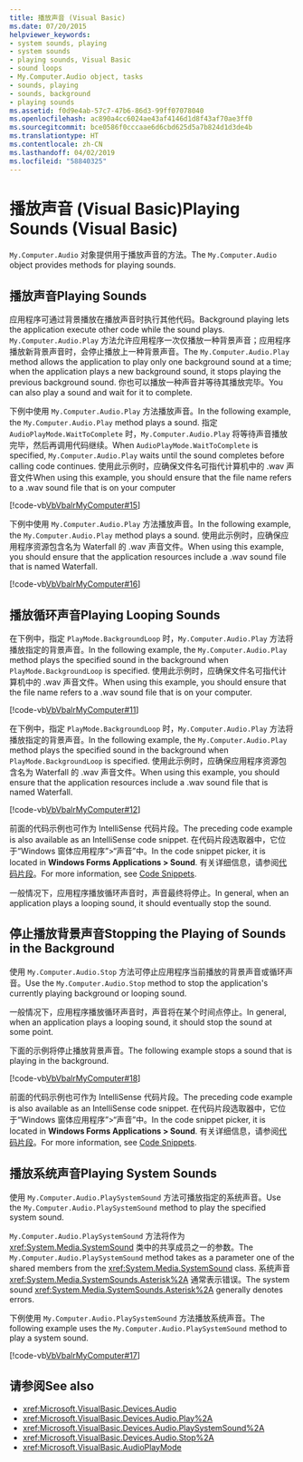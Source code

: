 ```yaml
---
title: 播放声音 (Visual Basic)
ms.date: 07/20/2015
helpviewer_keywords:
- system sounds, playing
- system sounds
- playing sounds, Visual Basic
- sound loops
- My.Computer.Audio object, tasks
- sounds, playing
- sounds, background
- playing sounds
ms.assetid: f0d9e4ab-57c7-47b6-86d3-99ff07078040
ms.openlocfilehash: ac890a4cc6024ae43af4146d1d8f43af70ae3ff0
ms.sourcegitcommit: bce0586f0cccaae6d6cbd625d5a7b824d1d3de4b
ms.translationtype: HT
ms.contentlocale: zh-CN
ms.lasthandoff: 04/02/2019
ms.locfileid: "58840325"
---
```

# <a name="playing-sounds-visual-basic"></a><span data-ttu-id="beb0c-102">播放声音 (Visual Basic)</span><span class="sxs-lookup"><span data-stu-id="beb0c-102">Playing Sounds (Visual Basic)</span></span>
<span data-ttu-id="beb0c-103">`My.Computer.Audio` 对象提供用于播放声音的方法。</span><span class="sxs-lookup"><span data-stu-id="beb0c-103">The `My.Computer.Audio` object provides methods for playing sounds.</span></span>  
  
## <a name="playing-sounds"></a><span data-ttu-id="beb0c-104">播放声音</span><span class="sxs-lookup"><span data-stu-id="beb0c-104">Playing Sounds</span></span>  
 <span data-ttu-id="beb0c-105">应用程序可通过背景播放在播放声音时执行其他代码。</span><span class="sxs-lookup"><span data-stu-id="beb0c-105">Background playing lets the application execute other code while the sound plays.</span></span> <span data-ttu-id="beb0c-106">`My.Computer.Audio.Play` 方法允许应用程序一次仅播放一种背景声音；应用程序播放新背景声音时，会停止播放上一种背景声音。</span><span class="sxs-lookup"><span data-stu-id="beb0c-106">The `My.Computer.Audio.Play` method allows the application to play only one background sound at a time; when the application plays a new background sound, it stops playing the previous background sound.</span></span> <span data-ttu-id="beb0c-107">你也可以播放一种声音并等待其播放完毕。</span><span class="sxs-lookup"><span data-stu-id="beb0c-107">You can also play a sound and wait for it to complete.</span></span>  
  
 <span data-ttu-id="beb0c-108">下例中使用 `My.Computer.Audio.Play` 方法播放声音。</span><span class="sxs-lookup"><span data-stu-id="beb0c-108">In the following example, the `My.Computer.Audio.Play` method plays a sound.</span></span> <span data-ttu-id="beb0c-109">指定 `AudioPlayMode.WaitToComplete` 时，`My.Computer.Audio.Play` 将等待声音播放完毕，然后再调用代码继续。</span><span class="sxs-lookup"><span data-stu-id="beb0c-109">When `AudioPlayMode.WaitToComplete` is specified, `My.Computer.Audio.Play` waits until the sound completes before calling code continues.</span></span> <span data-ttu-id="beb0c-110">使用此示例时，应确保文件名可指代计算机中的 .wav 声音文件</span><span class="sxs-lookup"><span data-stu-id="beb0c-110">When using this example, you should ensure that the file name refers to a .wav sound file that is on your computer</span></span>  
  
 [!code-vb[VbVbalrMyComputer#15](~/samples/snippets/visualbasic/VS_Snippets_VBCSharp/VbVbalrMyComputer/VB/Class1.vb#15)]  
  
 <span data-ttu-id="beb0c-111">下例中使用 `My.Computer.Audio.Play` 方法播放声音。</span><span class="sxs-lookup"><span data-stu-id="beb0c-111">In the following example, the `My.Computer.Audio.Play` method plays a sound.</span></span> <span data-ttu-id="beb0c-112">使用此示例时，应确保应用程序资源包含名为 Waterfall 的 .wav 声音文件。</span><span class="sxs-lookup"><span data-stu-id="beb0c-112">When using this example, you should ensure that the application resources include a .wav sound file that is named Waterfall.</span></span>  
  
 [!code-vb[VbVbalrMyComputer#16](~/samples/snippets/visualbasic/VS_Snippets_VBCSharp/VbVbalrMyComputer/VB/Class1.vb#16)]  
  
## <a name="playing-looping-sounds"></a><span data-ttu-id="beb0c-113">播放循环声音</span><span class="sxs-lookup"><span data-stu-id="beb0c-113">Playing Looping Sounds</span></span>  
 <span data-ttu-id="beb0c-114">在下例中，指定 `PlayMode.BackgroundLoop` 时，`My.Computer.Audio.Play` 方法将播放指定的背景声音。</span><span class="sxs-lookup"><span data-stu-id="beb0c-114">In the following example, the `My.Computer.Audio.Play` method plays the specified sound in the background when `PlayMode.BackgroundLoop` is specified.</span></span> <span data-ttu-id="beb0c-115">使用此示例时，应确保文件名可指代计算机中的 .wav 声音文件。</span><span class="sxs-lookup"><span data-stu-id="beb0c-115">When using this example, you should ensure that the file name refers to a .wav sound file that is on your computer.</span></span>  
  
 [!code-vb[VbVbalrMyComputer#11](~/samples/snippets/visualbasic/VS_Snippets_VBCSharp/VbVbalrMyComputer/VB/Class1.vb#11)]  
  
 <span data-ttu-id="beb0c-116">在下例中，指定 `PlayMode.BackgroundLoop` 时，`My.Computer.Audio.Play` 方法将播放指定的背景声音。</span><span class="sxs-lookup"><span data-stu-id="beb0c-116">In the following example, the `My.Computer.Audio.Play` method plays the specified sound in the background when `PlayMode.BackgroundLoop` is specified.</span></span> <span data-ttu-id="beb0c-117">使用此示例时，应确保应用程序资源包含名为 Waterfall 的 .wav 声音文件。</span><span class="sxs-lookup"><span data-stu-id="beb0c-117">When using this example, you should ensure that the application resources include a .wav sound file that is named Waterfall.</span></span>  
  
 [!code-vb[VbVbalrMyComputer#12](~/samples/snippets/visualbasic/VS_Snippets_VBCSharp/VbVbalrMyComputer/VB/Class1.vb#12)]  
  
 <span data-ttu-id="beb0c-118">前面的代码示例也可作为 IntelliSense 代码片段。</span><span class="sxs-lookup"><span data-stu-id="beb0c-118">The preceding code example is also available as an IntelliSense code snippet.</span></span> <span data-ttu-id="beb0c-119">在代码片段选取器中，它位于“Windows 窗体应用程序”>“声音”中。</span><span class="sxs-lookup"><span data-stu-id="beb0c-119">In the code snippet picker, it is located in **Windows Forms Applications > Sound**.</span></span> <span data-ttu-id="beb0c-120">有关详细信息，请参阅[代码片段](/visualstudio/ide/code-snippets)。</span><span class="sxs-lookup"><span data-stu-id="beb0c-120">For more information, see [Code Snippets](/visualstudio/ide/code-snippets).</span></span>  
  
 <span data-ttu-id="beb0c-121">一般情况下，应用程序播放循环声音时，声音最终将停止。</span><span class="sxs-lookup"><span data-stu-id="beb0c-121">In general, when an application plays a looping sound, it should eventually stop the sound.</span></span>  
  
## <a name="stopping-the-playing-of-sounds-in-the-background"></a><span data-ttu-id="beb0c-122">停止播放背景声音</span><span class="sxs-lookup"><span data-stu-id="beb0c-122">Stopping the Playing of Sounds in the Background</span></span>  
 <span data-ttu-id="beb0c-123">使用 `My.Computer.Audio.Stop` 方法可停止应用程序当前播放的背景声音或循环声音。</span><span class="sxs-lookup"><span data-stu-id="beb0c-123">Use the `My.Computer.Audio.Stop` method to stop the application's currently playing background or looping sound.</span></span>  
  
 <span data-ttu-id="beb0c-124">一般情况下，应用程序播放循环声音时，声音将在某个时间点停止。</span><span class="sxs-lookup"><span data-stu-id="beb0c-124">In general, when an application plays a looping sound, it should stop the sound at some point.</span></span>  
  
 <span data-ttu-id="beb0c-125">下面的示例将停止播放背景声音。</span><span class="sxs-lookup"><span data-stu-id="beb0c-125">The following example stops a sound that is playing in the background.</span></span>  
  
 [!code-vb[VbVbalrMyComputer#18](~/samples/snippets/visualbasic/VS_Snippets_VBCSharp/VbVbalrMyComputer/VB/Class1.vb#18)]  
  
 <span data-ttu-id="beb0c-126">前面的代码示例也可作为 IntelliSense 代码片段。</span><span class="sxs-lookup"><span data-stu-id="beb0c-126">The preceding code example is also available as an IntelliSense code snippet.</span></span> <span data-ttu-id="beb0c-127">在代码片段选取器中，它位于“Windows 窗体应用程序”>“声音”中。</span><span class="sxs-lookup"><span data-stu-id="beb0c-127">In the code snippet picker, it is located in **Windows Forms Applications > Sound**.</span></span> <span data-ttu-id="beb0c-128">有关详细信息，请参阅[代码片段](/visualstudio/ide/code-snippets)。</span><span class="sxs-lookup"><span data-stu-id="beb0c-128">For more information, see [Code Snippets](/visualstudio/ide/code-snippets).</span></span>  
  
## <a name="playing-system-sounds"></a><span data-ttu-id="beb0c-129">播放系统声音</span><span class="sxs-lookup"><span data-stu-id="beb0c-129">Playing System Sounds</span></span>  
 <span data-ttu-id="beb0c-130">使用 `My.Computer.Audio.PlaySystemSound` 方法可播放指定的系统声音。</span><span class="sxs-lookup"><span data-stu-id="beb0c-130">Use the `My.Computer.Audio.PlaySystemSound` method to play the specified system sound.</span></span>  
  
 <span data-ttu-id="beb0c-131">`My.Computer.Audio.PlaySystemSound` 方法将作为 <xref:System.Media.SystemSound> 类中的共享成员之一的参数。</span><span class="sxs-lookup"><span data-stu-id="beb0c-131">The `My.Computer.Audio.PlaySystemSound` method takes as a parameter one of the shared members from the <xref:System.Media.SystemSound> class.</span></span> <span data-ttu-id="beb0c-132">系统声音 <xref:System.Media.SystemSounds.Asterisk%2A> 通常表示错误。</span><span class="sxs-lookup"><span data-stu-id="beb0c-132">The system sound <xref:System.Media.SystemSounds.Asterisk%2A> generally denotes errors.</span></span>  
  
 <span data-ttu-id="beb0c-133">下例使用 `My.Computer.Audio.PlaySystemSound` 方法播放系统声音。</span><span class="sxs-lookup"><span data-stu-id="beb0c-133">The following example uses the `My.Computer.Audio.PlaySystemSound` method to play a system sound.</span></span>  
  
 [!code-vb[VbVbalrMyComputer#17](~/samples/snippets/visualbasic/VS_Snippets_VBCSharp/VbVbalrMyComputer/VB/Class1.vb#17)]  
  
## <a name="see-also"></a><span data-ttu-id="beb0c-134">请参阅</span><span class="sxs-lookup"><span data-stu-id="beb0c-134">See also</span></span>

- <xref:Microsoft.VisualBasic.Devices.Audio>
- <xref:Microsoft.VisualBasic.Devices.Audio.Play%2A>
- <xref:Microsoft.VisualBasic.Devices.Audio.PlaySystemSound%2A>
- <xref:Microsoft.VisualBasic.Devices.Audio.Stop%2A>
- <xref:Microsoft.VisualBasic.AudioPlayMode>
